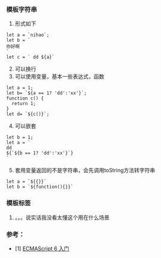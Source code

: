 ### 模板字符串
1. 形式如下
```
let a = `nihao`;
let b = `
你好啊
`
let c = ` dd ${a}`
```
2. 可以换行
3. 可以使用变量，基本一些表达式，函数
```
let a = 1;
let b= `${a == 1? 'dd':'xx'}`;
function c() {
  return 1;
}
let d= `${c()}`;
```
4. 可以嵌套
```
let b = 1;
let a = `
dd
${`${b == 1? 'dd':'xx'}`}
`
```

5. 套用变量返回的不是字符串，会先调用toString方法转字符串
```
let a = `${{}}`
let b = `${function(){}}`
```


### 模板标签
1. 。。。说实话我没看太懂这个用在什么场景


### 参考：
- [1] [ECMAScript 6 入门](https://es6.ruanyifeng.com/#docs/string)